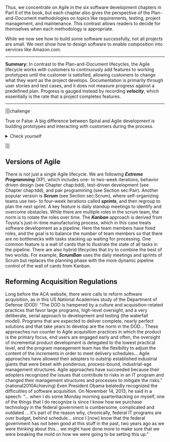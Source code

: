 Thus, we concentrate on Agile in the six software development chapters in Part II of the book,  but each chapter also gives the perspective of the Plan-and-Document methodologies on topics like requirements, testing, project management, and maintenance. This contrast allows readers to decide for themselves when each methodology is appropriate.


While we now see how to build some software successfully, not all projects are small. We next show how to design software to enable composition into services like Amazon.com.

---
**Summary:** In contrast to the Plan-and-Document lifecycles, the Agile lifecycle works with customers to continuously add features to working prototypes until the customer is satisfied, allowing customers to change what they want as the project develops. Documentation is primarily through user stories and test cases, and it does not measure progress against a predefined plan. Progress is gauged instead by recording _**velocity**_, which essentially is the rate that a project completes features.

---



|||challenge

  True or False: A big difference between Spiral and Agile development is building prototypes and interacting with customers during the process.
  <details><summary>Check yourself</summary>False: Both build working but incomplete prototypes that the customer helps evaluate. The difference is that customers are involved every two weeks in Agile versus up to two years in with Spiral.</details>

|||










## Versions of Agile
There is not just a single Agile lifecycle. We are following _**Extreme Programming**_ (XP), which includes one- to two-week iterations, behavior driven design (see Chapter chap:bdd), test-driven development (see Chapter chap:tdd), and pair programming (see Section sec:Pair). Another popular version is _**Scrum**_ (see Section sec:Scrum), where self-organizing teams use two- to four-week iterations called _**sprints**_, and then regroup to plan the next sprint.       A key feature is daily standup meetings to identify and overcome obstacles. While there are multiple roles in the scrum team, the norm is to rotate the roles over time. The _**Kanban**_ approach is derived from Toyota's just-in-time manufacturing process, which in this case treats software development as a pipeline.    Here the team members have fixed roles, and the goal is to balance the number of team members so that there are no bottlenecks with tasks stacking up waiting for processing. One common feature is a wall of cards that to illustrate the state of all tasks in the pipeline. There are also hybrid lifecycles that try to combine the best of two worlds. For example, _**ScrumBan**_ uses the daily meetings and sprints of Scrum but replaces the planning phase with the more dynamic pipeline control of the wall of cards from Kanban.
 

  
## Reforming Acquisition Regulations
Long before the ACA website, there were calls to reform software acquisition, as in this US National Academies study of the Department of Defense (DOD):
“The DOD is hampered by a culture and acquisition-related practices that favor large programs, high-level oversight, and a very deliberate, serial approach to development and testing (the waterfall model). Programs that are expected to deliver complete, nearly perfect solutions and that take years to develop are the norm in the DOD... These approaches run counter to Agile acquisition practices in which the product is the primary focus, end users are engaged early and often, the oversight of incremental product development is delegated to the lowest practical level, and the program management team has the flexibility to adjust the content of the increments in order to meet delivery schedules... Agile approaches have allowed their adopters to outstrip established industrial giants that were beset with ponderous, process-bound, industrial-age management structures. Agile approaches have succeeded because their adopters recognized the issues that contribute to risks in an IT program and changed their management structures and processes to mitigate the risks.”
(national2010Achieving)
Even President Obama belatedly recognized the difficulties of software acquisition.  On November 14, 2013, he said in a speech: “... when I do some Monday morning quarterbacking on myself, one of the things that I do recognize is since I know how we purchase technology in the federal government is cumbersome, complicated and outdated ...  it's part of the reason why, chronically, federal IT programs are over budget, behind schedule... since I [now] know that the federal government has not been good at this stuff in the past, two years ago as we were thinking about this... we might have done more to make sure that we were breaking the mold on how we were going to be setting this up.”